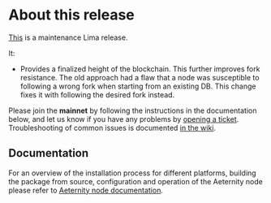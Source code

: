 # About this release

[This](https://github.com/aeternity/aeternity/releases/tag/v5.8.0) is a maintenance Lima release.

It:
* Provides a finalized height of the blockchain. This further improves fork
  resistance. The old approach had a flaw that a node was susceptible to
  following a wrong fork when starting from an existing DB. This change fixes
  it with following the desired fork instead.

Please join the **mainnet** by following the instructions in the documentation below,
and let us know if you have any problems by [opening a ticket](https://github.com/aeternity/aeternity/issues).
Troubleshooting of common issues is documented [in the wiki](https://github.com/aeternity/aeternity/wiki/Troubleshooting).

## Documentation

For an overview of the installation process for different platforms,
building the package from source, configuration and operation of the Aeternity
node please refer to [Aeternity node documentation](https://docs.aeternity.io/).

